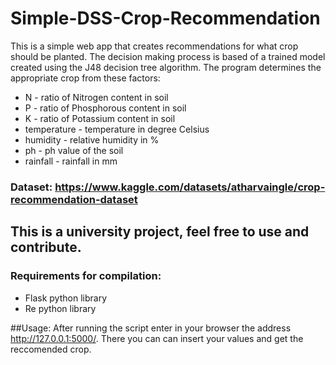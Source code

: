 # Simple-DSS-Crop-Recommendation

This is a simple web app that creates recommendations for what crop should be planted. The decision making process is based of a trained model created using the J48 decision tree algorithm. The program determines the appropriate crop from these factors:
* N - ratio of Nitrogen content in soil
* P - ratio of Phosphorous content in soil
* K - ratio of Potassium content in soil
* temperature - temperature in degree Celsius
* humidity - relative humidity in %
* ph - ph value of the soil
* rainfall - rainfall in mm

### Dataset: https://www.kaggle.com/datasets/atharvaingle/crop-recommendation-dataset

This is a university project, feel free to use and contribute.
----
### Requirements for compilation:
* Flask python library <br />
* Re python library <br />

##Usage:
After running the script enter in your browser the address http://127.0.0.1:5000/. There you can can insert your values and get the reccomended crop.
